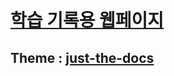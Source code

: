 # [**학습 기록용 웹페이지**](https://csk200387.github.io/)
## Theme : [just-the-docs](https://github.com/just-the-docs/just-the-docs)
